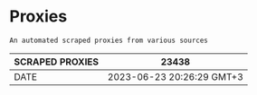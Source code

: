 # Proxies
    An automated scraped proxies from various sources

| SCRAPED PROXIES | 23438            |
|-----------------|---------------------------|
| DATE            | 2023-06-23 20:26:29 GMT+3          |